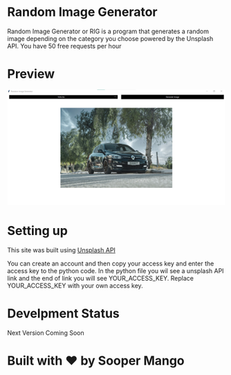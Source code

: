 # Random Image Generator
Random Image Generator or RIG is a program that generates a random image depending on the category you choose powered by the Unsplash API. You have 50 free requests per hour

# Preview
![Preview of Appliction](https://github.com/SooperMango/Random-Image-Generator/blob/main/previewapp.png?raw=true)

# Setting up
This site was built using [Unsplash API](https://unsplash.com/developers)

You can create an account and then copy your access key and enter the access key to the python code. In the python file you wil see a unsplash API link and the end of link you will see YOUR_ACCESS_KEY. Replace YOUR_ACCESS_KEY with your own access key.

# Develpment Status
Next Version Coming Soon

#                            Built with ❤️ by Sooper Mango                             


